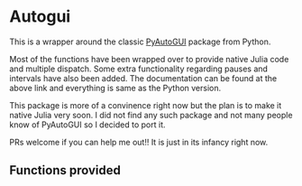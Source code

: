 # Autogui

This is a wrapper around the classic [PyAutoGUI](https://pyautogui.readthedocs.io/en/latest/) package from Python. 

Most of the functions have been wrapped over to provide native Julia code and multiple dispatch. Some extra functionality regarding pauses and intervals have also been added. The documentation can be found at the above link and everything is same as the Python version. 

This package is more of a convinence right now but the plan is to make it native Julia very soon. I did not find any such package and not many people know of PyAutoGUI so I decided to port it.

PRs welcome if you can help me out!! It is just in its infancy right now.


## Functions provided


